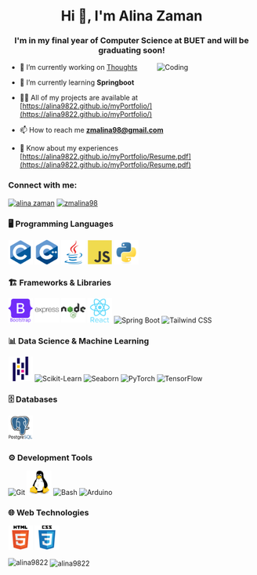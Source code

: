 <h1 align="center">Hi 👋, I'm Alina Zaman</h1>
<h3 align="center">I'm in my final year of Computer Science at BUET and will be graduating soon!</h3>
<img  align="right" alt="Coding" width="200" src="https://media3.giphy.com/media/v1.Y2lkPTc5MGI3NjExaWl0dXZwNjliM3lrbDhzOGRmYXpyam91czlucDJpanF5YXBkMWlqeiZlcD12MV9pbnRlcm5hbF9naWZfYnlfaWQmY3Q9Zw/HzPtbOKyBoBFsK4hyc/giphy.gif">

- 🔭 I’m currently working on [Thoughts](https://github.com/alina9822/Thoughts-Backend)

- 🌱 I’m currently learning **Springboot**

- 👨‍💻 All of my projects are available at [https://alina9822.github.io/myPortfolio/](https://alina9822.github.io/myPortfolio/)

- 📫 How to reach me **zmalina98@gmail.com**

- 📄 Know about my experiences [https://alina9822.github.io/myPortfolio/Resume.pdf](https://alina9822.github.io/myPortfolio/Resume.pdf)

<h3 align="left">Connect with me:</h3>
<p align="left">
<a href="https://linkedin.com/in/alina zaman" target="blank"><img align="center" src="https://raw.githubusercontent.com/rahuldkjain/github-profile-readme-generator/master/src/images/icons/Social/linked-in-alt.svg" alt="alina zaman" height="30" width="40" /></a>
<a href="https://www.leetcode.com/zmalina98" target="blank"><img align="center" src="https://raw.githubusercontent.com/rahuldkjain/github-profile-readme-generator/master/src/images/icons/Social/leet-code.svg" alt="zmalina98" height="30" width="40" /></a>
</p>

### 🖥️ Programming Languages  
<p >
  <img src="https://raw.githubusercontent.com/devicons/devicon/master/icons/c/c-original.svg" alt="C" width="50" height="50"/>
  <img src="https://raw.githubusercontent.com/devicons/devicon/master/icons/cplusplus/cplusplus-original.svg" alt="C++" width="50" height="50"/>
  <img src="https://raw.githubusercontent.com/devicons/devicon/master/icons/java/java-original.svg" alt="Java" width="50" height="50"/>
  <img src="https://raw.githubusercontent.com/devicons/devicon/master/icons/javascript/javascript-original.svg" alt="JavaScript" width="50" height="50"/>
  <img src="https://raw.githubusercontent.com/devicons/devicon/master/icons/python/python-original.svg" alt="Python" width="50" height="50"/>
</p>

### 🏗️ Frameworks & Libraries  
<p >
  <img src="https://raw.githubusercontent.com/devicons/devicon/master/icons/bootstrap/bootstrap-plain-wordmark.svg" alt="Bootstrap" width="50" height="50"/>
  <img src="https://raw.githubusercontent.com/devicons/devicon/master/icons/express/express-original-wordmark.svg" alt="Express.js" width="50" height="50"/>
  <img src="https://raw.githubusercontent.com/devicons/devicon/master/icons/nodejs/nodejs-original-wordmark.svg" alt="Node.js" width="50" height="50"/>
  <img src="https://raw.githubusercontent.com/devicons/devicon/master/icons/react/react-original-wordmark.svg" alt="React.js" width="50" height="50"/>
  <img src="https://www.vectorlogo.zone/logos/springio/springio-icon.svg" alt="Spring Boot" width="50" height="50"/>
  <img src="https://www.vectorlogo.zone/logos/tailwindcss/tailwindcss-icon.svg" alt="Tailwind CSS" width="50" height="50"/>
</p>

### 📊 Data Science & Machine Learning  
<p >
  <img src="https://raw.githubusercontent.com/devicons/devicon/2ae2a900d2f041da66e950e4d48052658d850630/icons/pandas/pandas-original.svg" alt="Pandas" width="50" height="50"/>
  <img src="https://upload.wikimedia.org/wikipedia/commons/0/05/Scikit_learn_logo_small.svg" alt="Scikit-Learn" width="50" height="50"/>
  <img src="https://seaborn.pydata.org/_images/logo-mark-lightbg.svg" alt="Seaborn" width="50" height="50"/>
  <img src="https://www.vectorlogo.zone/logos/pytorch/pytorch-icon.svg" alt="PyTorch" width="50" height="50"/>
  <img src="https://www.vectorlogo.zone/logos/tensorflow/tensorflow-icon.svg" alt="TensorFlow" width="50" height="50"/>
</p>

### 🗄️ Databases  
<p >
  <img src="https://raw.githubusercontent.com/devicons/devicon/master/icons/postgresql/postgresql-original-wordmark.svg" alt="PostgreSQL" width="50" height="50"/>
</p>

### ⚙️ Development Tools  
<p >
  <img src="https://www.vectorlogo.zone/logos/git-scm/git-scm-icon.svg" alt="Git" width="50" height="50"/>
  <img src="https://raw.githubusercontent.com/devicons/devicon/master/icons/linux/linux-original.svg" alt="Linux" width="50" height="50"/>
  <img src="https://www.vectorlogo.zone/logos/gnu_bash/gnu_bash-icon.svg" alt="Bash" width="50" height="50"/>
  <img src="https://cdn.worldvectorlogo.com/logos/arduino-1.svg" alt="Arduino" width="50" height="50"/>
</p>

### 🌐 Web Technologies  
<p >
  <img src="https://raw.githubusercontent.com/devicons/devicon/master/icons/html5/html5-original-wordmark.svg" alt="HTML5" width="50" height="50"/>
  <img src="https://raw.githubusercontent.com/devicons/devicon/master/icons/css3/css3-original-wordmark.svg" alt="CSS3" width="50" height="50"/>
</p>



<p><img align="left" src="https://github-readme-stats.vercel.app/api/top-langs?username=alina9822&show_icons=true&locale=en&layout=compact" alt="alina9822" /></p>

<p>&nbsp;<img align="center" src="https://github-readme-stats.vercel.app/api?username=alina9822&show_icons=true&locale=en" alt="alina9822" /></p>


